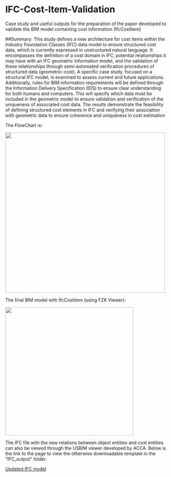 # IFC-Cost-Item-Validation
Case study and useful outputs for the preparation of the paper developed to validate the BIM model containing cost information (IfcCostItem)

##Summary:
This study defines a new architecture for cost items within the Industry Foundation Classes (IFC) data model to ensure structured cost data, which is currently expressed in unstructured natural language. It encompasses the definition of a cost domain in IFC, potential relationships it may have with an IFC geometric information model, and the validation of these relationships through semi-automated verification procedures of structured data (geometric-cost). A specific case study, focused on a structural IFC model, is examined to assess current and future applications. Additionally, rules for BIM information requirements will be defined through the Information Delivery Specification (IDS) to ensure clear understanding for both humans and computers. This will specify which data must be included in the geometric model to ensure validation and verification of the uniqueness of associated cost data. The results demonstrate the feasibility of defining structured cost elements in IFC and verifying their association with geometric data to ensure coherence and uniqueness in cost estimation

The FlowChart is:

<img src="https://github.com/Cassa97/IFC-Cost-Item-Validation/assets/115898053/4a4da427-f001-4a86-8096-5522b3933c80" width="500" >  

The final BIM model with IfcCostitem (using FZK Viewer):

<img src="https://github.com/Cassa97/IFC-Cost-Item-Validation/assets/115898053/20aed8ae-02ac-4220-8407-c046c3653189" width="400" >

<!-- Due spazi alla fine dell'elemento precedente seguiti da un ritorno a capo -->



The IFC file with the new relations between object entities and cost entities can also be viewed through the USBIM viewer developed by ACCA. Below is the link to the page to view the otherwise downloadable template in the "IFC_output" folder.

[Updated IFC model](https://service.usbim.com/link/5ymDpiww2t1XQT1TTktGoAif)
